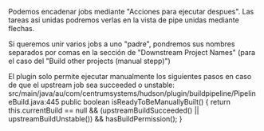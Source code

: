 Podemos encadenar jobs mediante "Acciones para ejecutar despues".
Las tareas asi unidas podremos verlas en la vista de pipe unidas mediante flechas.

Si queremos unir varios jobs a uno "padre", pondremos sus nombres separados por comas en la sección de "Downstream Project Names" (para el caso del "Build other projects (manual stepp)")


El plugin solo permite ejecutar manualmente los siguientes pasos en caso de que el upstream job sea succeeded o unstable:
src/main/java/au/com/centrumsystems/hudson/plugin/buildpipeline/PipelineBuild.java:445
    public boolean isReadyToBeManuallyBuilt() {
      return  this.currentBuild == null && (upstreamBuildSucceeded() || upstreamBuildUnstable()) && hasBuildPermission();
    }

